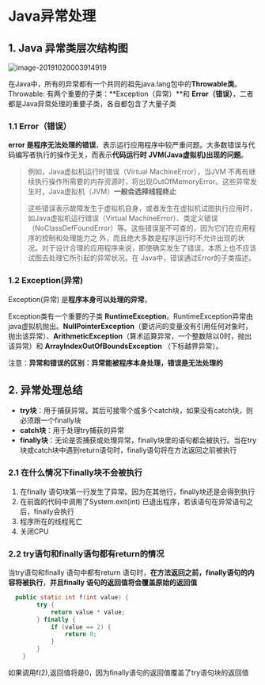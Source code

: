 # Java异常处理

## 1. Java 异常类层次结构图

![image-20191020003914919](https://zszblog.oss-cn-beijing.aliyuncs.com/zszblog/blogimage-master/img/image-20191020003914919.png)

在Java中，所有的异常都有一个共同的祖先java.lang包中的**Throwable类**。Throwable: 有两个重要的子类：**Exception（异常）**和 **Error（错误）**，二者都是Java异常处理的重要子类，各自都包含了大量子类

### 1.1 Error（错误）

**error 是程序无法处理的错误**，表示运行应用程序中较严重问题。大多数错误与代码编写者执行的操作无关，而表示**代码运行时 JVM(Java虚拟机)出现的问题**。

>例如，Java虚拟机运行时错误（Virtual MachineError），当JVM 不再有继续执行操作所需要的内存资源时，将出现OutOfMemoryError。这些异常发生时，Java虚拟机（JVM）**一般会选择线程终止**
>
>这些错误表示故障发生于虚拟机自身，或者发生在虚拟机试图执行应用时，如Java虚拟机运行错误（Virtual MachineError）、类定义错误（NoClassDefFoundError）等。这些错误是不可查的，因为它们在应用程序的控制和处理能力之 外，而且绝大多数是程序运行时不允许出现的状况。对于设计合理的应用程序来说，即使确实发生了错误，本质上也不应该试图去处理它所引起的异常状况。在 Java中，错误通过Error的子类描述。

### 1.2 Exception(异常)

Exception(异常) 是**程序本身可以处理的异常**。

Exception类有一个重要的子类 **RuntimeException**。RuntimeException异常由java虚拟机抛出。**NullPointerException**（要访问的变量没有引用任何对象时，抛出该异常）、**ArithmeticException**（算术运算异常，一个整数除以0时，抛出该异常）和 **ArrayIndexOutOfBoundsException** （下标越界异常）。

注意：**异常和错误的区别：异常能被程序本身处理，错误是无法处理的**

## 2. 异常处理总结

- **try块**：用于捕获异常。其后可接零个或多个catch块，如果没有catch块，则必须跟一个finally块
- **catch块**：用于处理try捕获的异常
- **finally块**：无论是否捕获或处理异常，finally块里的语句都会被执行。当在try块或catch块中遇到return语句时，finally语句将在方法返回之前被执行

### 2.1 在什么情况下finally块不会被执行

1. 在finally 语句块第一行发生了异常。因为在其他行，finally块还是会得到执行
2. 在前面的代码中调用了System.exit(int) 已退出程序，若该语句在异常语句之后，finally会执行
3. 程序所在的线程死亡
4. 关闭CPU

### 2.2 try语句和finally语句都有return的情况

当try语句和finally 语句中都有return 语句时，**在方法返回之前，finally语句的内容将被执行**，**并且finally 语句的返回值将会覆盖原始的返回值**

```java
  public static int f(int value) {
        try {
            return value * value;
        } finally {
            if (value == 2) {
                return 0;
            }
        }
    }
```

如果调用f(2),返回值将是0，因为finally语句的返回值覆盖了try语句块的返回值
